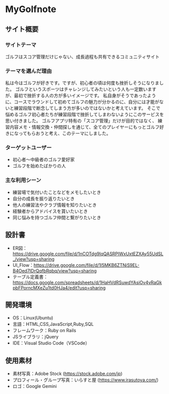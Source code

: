 # MyGolfnote
## サイト概要
### サイトテーマ
ゴルフはスコア管理だけじゃない、成長過程も共有できるコミュニティサイト
​
### テーマを選んだ理由
私は今はゴルフが好きです。ですが、初心者の頃は何度も挫折しそうになりました。
ゴルフというスポーツはチャレンジしてみたいという人も一定数いますが、最初で挫折する人の方が多いイメージです。
私自身がそうであったように、コースでラウンドして初めてゴルフの魅力が分かるのに、自分には才能がないと練習段階で断念してしまう方が多いのではないかと考えています。
そこで悩めるゴルフ初心者たちが練習段階で挫折してしまわないようにこのサービスを思い付きました。
ゴルフアプリ特有の「スコア管理」だけが目的ではなく、
練習内容メモ・情報交換・仲間探しを通じて、全てのプレイヤーにもっとゴルフ好きになってもらおうと考え、このテーマにしました。


### ターゲットユーザー
- 初心者〜中級者のゴルフ愛好家
- ゴルフを始めたばかりの人

### 主な利用シーン
- 練習場で気付いたことなどをメモしたいとき
- 自分の成長を振り返りたいとき
- 他人の練習法やクラブ情報を知りたいとき
- 経験者からアドバイスを貰いたいとき
- 同じ悩みを持つゴルフ仲間と繋がりたいとき


## 設計書
- ER図：https://drive.google.com/file/d/1nCOTdg9lqQASRPlWxUxtEZXAy55UdSL_/view?usp=sharing
- UI_Flow：https://drive.google.com/file/d/1l5MKB6ZTNiS9EL-B4Oed7IDrQqfbRqbq/view?usp=sharing
- テーブル定義書：https://docs.google.com/spreadsheets/d/1HaHVdRSuwdYAsiOv4vRaGkpbFPorncMXeZu1td0HJa4/edit?usp=sharing
​
## 開発環境
- OS：Linux(Ubuntu)
- 言語：HTML,CSS,JavaScript,Ruby,SQL
- フレームワーク：Ruby on Rails
- JSライブラリ：jQuery
- IDE：Visual Studio Code（VSCode）
​
## 使用素材
- 素材写真：Adobe Stock (https://stock.adobe.com/jp)
- プロフィール・グループ写真：いらすと屋 (https://www.irasutoya.com/)
- ロゴ：Google Gemini
